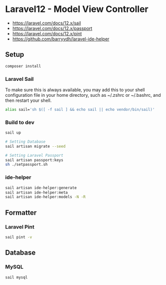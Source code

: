 # Laravel12 - Model View Controller

- https://laravel.com/docs/12.x/sail
- https://laravel.com/docs/12.x/passport
- https://laravel.com/docs/12.x/pint
- https://github.com/barryvdh/laravel-ide-helper

## Setup
```sh
composer install
```

### Laravel Sail

To make sure this is always available, you may add this to your shell configuration file in your home directory, such as ~/.zshrc or ~/.bashrc, and then restart your shell.

```sh
alias sail='sh $([ -f sail ] && echo sail || echo vendor/bin/sail)'
```

### Build to dev

```sh
sail up

# Setting Database
sail artisan migrate --seed

# Setting Laravel Passport
sail artisan passport:keys
sh ./setpassport.sh
```

### ide-helper
```sh
sail artisan ide-helper:generate
sail artisan ide-helper:meta
sail artisan ide-helper:models -N -R
```

## Formatter

### Laravel Pint
```sh
sail pint -v
```

## Database

### MySQL
```sh
sail mysql
```

